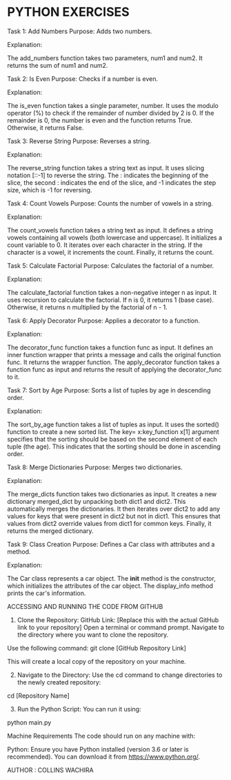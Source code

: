 # PYTHON EXERCISES

Task 1: Add Numbers
Purpose: Adds two numbers.

Explanation: 

The add_numbers function takes two parameters, num1 and num2.
It returns the sum of num1 and num2.

Task 2: Is Even
Purpose: Checks if a number is even.

Explanation:

The is_even function takes a single parameter, number.
It uses the modulo operator (%) to check if the remainder of number divided by 2 is 0.
If the remainder is 0, the number is even and the function returns True. Otherwise, it returns False.

Task 3: Reverse String
Purpose: Reverses a string.

Explanation:

The reverse_string function takes a string text as input.
It uses slicing notation [::-1] to reverse the string.
The : indicates the beginning of the slice, the second : indicates the end of the slice, and -1 indicates the step size, which is -1 for reversing.

Task 4: Count Vowels
Purpose: Counts the number of vowels in a string.

Explanation:

The count_vowels function takes a string text as input.
It defines a string vowels containing all vowels (both lowercase and uppercase).
It initializes a count variable to 0.
It iterates over each character in the string.
If the character is a vowel, it increments the count.
Finally, it returns the count.

Task 5: Calculate Factorial
Purpose: Calculates the factorial of a number.

Explanation:

The calculate_factorial function takes a non-negative integer n as input.
It uses recursion to calculate the factorial.
If n is 0, it returns 1 (base case).
Otherwise, it returns n multiplied by the factorial of n - 1.

Task 6: Apply Decorator
Purpose: Applies a decorator to a function.

Explanation:

The decorator_func function takes a function func as input.
It defines an inner function wrapper that prints a message and calls the original function func.
It returns the wrapper function.
The apply_decorator function takes a function func as input and returns the result of applying the decorator_func to it.

Task 7: Sort by Age
Purpose: Sorts a list of tuples by age in descending order.

Explanation:

The sort_by_age function takes a list of tuples as input.
It uses the sorted() function to create a new sorted list.
The key= x:key_function x[1] argument specifies that the sorting should be based on the second element of each tuple (the age).
This indicates that the sorting should be done in ascending order.

Task 8: Merge Dictionaries
Purpose: Merges two dictionaries.

Explanation:

The merge_dicts function takes two dictionaries as input.
It creates a new dictionary merged_dict by unpacking both dict1 and dict2. This automatically merges the dictionaries.
It then iterates over dict2 to add any values for keys that were present in dict2 but not in dict1. This ensures that values from dict2 override values from dict1 for common keys.
Finally, it returns the merged dictionary.

Task 9: Class Creation
Purpose: Defines a Car class with attributes and a method.

Explanation:

The Car class represents a car object.
The __init__ method is the constructor, which initializes the attributes of the car object.
The display_info method prints the car's information.

ACCESSING AND RUNNING THE CODE FROM GITHUB
1. Clone the Repository:
GitHub Link: [Replace this with the actual GitHub link to your repository]
Open a terminal or command prompt.
Navigate to the directory where you want to clone the repository.

Use the following command:
git clone [GitHub Repository Link]

This will create a local copy of the repository on your machine.

2. Navigate to the Directory:
Use the cd command to change directories to the newly created repository:

cd [Repository Name]


3. Run the Python Script:
You can run it using:

python main.py



Machine Requirements
The code should run on any machine with:

Python: Ensure you have Python installed (version 3.6 or later is recommended). You can download it from https://www.python.org/.


AUTHOR : COLLINS WACHIRA